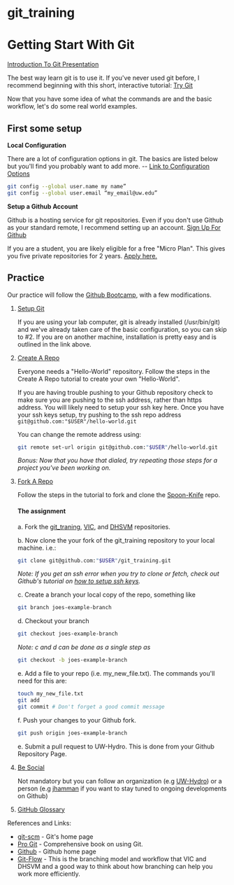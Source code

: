 git_training
============

# Getting Start With Git #

[Introduction To Git Presentation](https://github.com/UW-Hydro/git_training/raw/master/presentation/GitIntro_jhamman.pdf)

The best way learn git is to use it. If you've never used git before, I recommend beginning with this short, interactive tutorial: [Try Git](http://try.github.com/)

Now that you have some idea of what the commands are and the basic workflow, let's do some real world examples.

## First some setup

**Local Configuration**

There are a lot of configuration options in git.  The basics are listed below but you'll find you probably want to add more.
 -- [Link to Configuration Options](http://git-scm.com/book/en/Customizing-Git-Git-Configuration)

```Bash
git config --global user.name my name”
git config --global user.email “my_email@uw.edu”
```

**Setup a Github Account**

Github is a hosting service for git repositories.  Even if you don't use Github as your standard remote, I recommend  setting up an account.  [Sign Up For Github](https://github.com/join)

If you are a student, you are likely eligible for a free "Micro Plan".  This gives you five private repositories for 2 years.  [Apply here.](https://education.github.com/)

## Practice
Our practice will follow the [Github Bootcamp](https://help.github.com/categories/54/articles), with a few modifications.

1. [Setup Git](https://help.github.com/articles/set-up-git)

    If you are using your lab computer, git is already installed (/usr/bin/git) and we've already taken care of the basic configuration, so you can skip to #2.  If you are on another machine, installation is pretty easy and is outlined in the link above.

2. [Create A Repo](https://help.github.com/articles/create-a-repo)

    Everyone needs a "Hello-World" repository.  Follow the steps in the Create A Repo tutorial to create your own "Hello-World".

    If you are having trouble pushing to your Github repository check to make sure you are pushing to the ssh address, rather than https address.  You will likely need to setup your ssh key here.
    Once you have your ssh keys setup, try pushing to the ssh repo address `git@github.com:"$USER"/hello-world.git`

    You can change the remote address using:

    ```Bash
    git remote set-url origin git@github.com:"$USER"/hello-world.git
    ```

    *Bonus:  Now that you have that dialed, try repeating those steps for a project you've been working on.*

3. [Fork A Repo](https://help.github.com/articles/fork-a-repo)

    Follow the steps in the tutorial to fork and clone the [Spoon-Knife](https://github.com/octocat/Spoon-Knife) repo.

    #### The assignment

    a.  Fork the [git_traning](https://github.com/UW-Hydro/git_training), [VIC](https://github.com/UW-Hydro/VIC), and [DHSVM](https://github.com/UW-Hydro/DHSVM) repositories.   

    b.  Now clone the your fork of the git_training repository to your local machine. i.e.:

    ```Bash
    git clone git@github.com:"$USER"/git_training.git
    ```

    *Note: If you get an ssh error when you try to clone or fetch, check out Github's tutorial on [how to setup ssh keys](https://help.github.com/articles/generating-ssh-keys).*

    c.  Create a branch your local copy of the repo, something like

    ```Bash
    git branch joes-example-branch
    ```

    d.  Checkout your branch

    ```Bash
    git checkout joes-example-branch
    ```

    *Note: c and d can be done as a single step as*

    ```Bash
    git checkout -b joes-example-branch
    ```

    e.  Add a file to your repo (i.e. my_new_file.txt).  The commands you'll need for this are:

    ```Bash
    touch my_new_file.txt
    git add
    git commit # Don't forget a good commit message
    ```

    f.  Push your changes to your Github fork.

    ```Bash
    git push origin joes-example-branch
    ```

    e.  Submit a pull request to UW-Hydro.  This is done from your Github Repository Page.

4. [Be Social](https://help.github.com/articles/be-social)

    Not mandatory but you can follow an organization (e.g [UW-Hydro](https://github.com/UW-Hydro/git_training)) or a person (e.g [jhamman](https://github.com/jhamman) if you want to stay tuned to ongoing developments on Github)
5. [GitHub Glossary](https://help.github.com/articles/github-glossary)

References and Links:

- [git-scm](http://git-scm.com/) - Git's home page
- [Pro Git](https://git-scm.com/book/en/v1) - Comprehensive book on using Git.
- [Github](https://github.com/) - Github home page
- [Git-Flow](http://nvie.com/posts/a-successful-git-branching-model/) - This is the branching model and workflow that VIC and DHSVM and a good way to think about how branching can help you work more efficiently.
